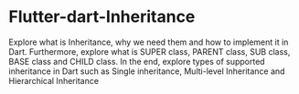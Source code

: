 # Flutter-dart-Inheritance
Explore what is Inheritance, why we need them and how to implement it in Dart. Furthermore, explore what is SUPER class, PARENT class, SUB class, BASE class and CHILD class. In the end, explore types of supported inheritance in Dart such as Single inheritance, Multi-level Inheritance and Hierarchical Inheritance
